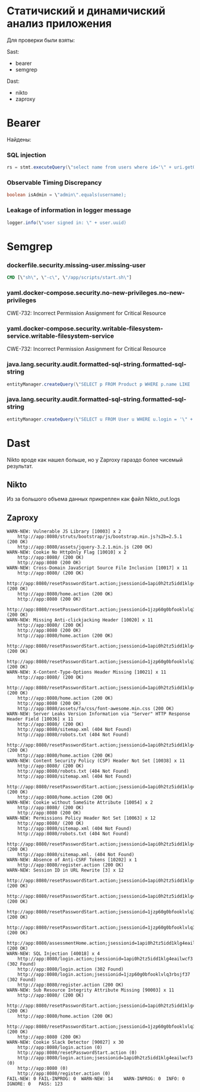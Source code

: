 # Статичиский и динамичиский анализ приложения 

Для проверки были взяты:

Sast:
+ bearer
+ semgrep

Dast:
+ nikto
+ zaproxy

# Bearer
Найдены:

### SQL injection 
```java
rs = stmt.executeQuery(\"select name from users where id='\" + uri.getQueryParameter(\"user_id\") + \"'\"));
```

### Observable Timing Discrepancy

```java
boolean isAdmin = \"admin\".equals(username);
```

### Leakage of information in logger message
```java
logger.info(\"user signed in: \" + user.uuid)
```

# Semgrep

### dockerfile.security.missing-user.missing-user
```Dockerfile
CMD [\"sh\", \"-c\", \"/app/scripts/start.sh\"]
```

### yaml.docker-compose.security.no-new-privileges.no-new-privileges
CWE-732: Incorrect Permission Assignment for Critical Resource

### yaml.docker-compose.security.writable-filesystem-service.writable-filesystem-service
CWE-732: Incorrect Permission Assignment for Critical Resource

### java.lang.security.audit.formatted-sql-string.formatted-sql-string
```java
entityManager.createQuery(\"SELECT p FROM Product p WHERE p.name LIKE '%\" + name + \"%'\")
```

### java.lang.security.audit.formatted-sql-string.formatted-sql-string
```java
entityManager.createQuery(\"SELECT u FROM User u WHERE u.login = '\" + login + \"'\")
```


# Dast
Nikto вроде как нашел больше, но у Zaproxy гараздо более чисемый результат. 


## Nikto
Из за большого объема данных прикреплен как файл Nikto_out.logs


## Zaproxy

```
WARN-NEW: Vulnerable JS Library [10003] x 2 
	http://app:8080/struts/bootstrap/js/bootstrap.min.js?s2b=2.5.1 (200 OK)
	http://app:8080/assets/jquery-3.2.1.min.js (200 OK)
WARN-NEW: Cookie No HttpOnly Flag [10010] x 2 
	http://app:8080/ (200 OK)
	http://app:8080 (200 OK)
WARN-NEW: Cross-Domain JavaScript Source File Inclusion [10017] x 11 
	http://app:8080/ (200 OK)
	http://app:8080/resetPasswordStart.action;jsessionid=1api0h2tz5idd1klg4eailwcf3 (200 OK)
	http://app:8080/home.action (200 OK)
	http://app:8080 (200 OK)
	http://app:8080/resetPasswordStart.action;jsessionid=1jzp60g0bfooklvlq3rbsjf37 (200 OK)
WARN-NEW: Missing Anti-clickjacking Header [10020] x 11 
	http://app:8080/ (200 OK)
	http://app:8080 (200 OK)
	http://app:8080/home.action (200 OK)
	http://app:8080/resetPasswordStart.action;jsessionid=1api0h2tz5idd1klg4eailwcf3 (200 OK)
	http://app:8080/resetPasswordStart.action;jsessionid=1jzp60g0bfooklvlq3rbsjf37 (200 OK)
WARN-NEW: X-Content-Type-Options Header Missing [10021] x 11 
	http://app:8080/ (200 OK)
	http://app:8080/resetPasswordStart.action;jsessionid=1api0h2tz5idd1klg4eailwcf3 (200 OK)
	http://app:8080/home.action (200 OK)
	http://app:8080 (200 OK)
	http://app:8080/assets/fa/css/font-awesome.min.css (200 OK)
WARN-NEW: Server Leaks Version Information via "Server" HTTP Response Header Field [10036] x 11 
	http://app:8080/ (200 OK)
	http://app:8080/sitemap.xml (404 Not Found)
	http://app:8080/robots.txt (404 Not Found)
	http://app:8080/resetPasswordStart.action;jsessionid=1api0h2tz5idd1klg4eailwcf3 (200 OK)
	http://app:8080/home.action (200 OK)
WARN-NEW: Content Security Policy (CSP) Header Not Set [10038] x 11 
	http://app:8080/ (200 OK)
	http://app:8080/robots.txt (404 Not Found)
	http://app:8080/sitemap.xml (404 Not Found)
	http://app:8080/resetPasswordStart.action;jsessionid=1api0h2tz5idd1klg4eailwcf3 (200 OK)
	http://app:8080/home.action (200 OK)
WARN-NEW: Cookie without SameSite Attribute [10054] x 2 
	http://app:8080/ (200 OK)
	http://app:8080 (200 OK)
WARN-NEW: Permissions Policy Header Not Set [10063] x 12 
	http://app:8080/ (200 OK)
	http://app:8080/sitemap.xml (404 Not Found)
	http://app:8080/robots.txt (404 Not Found)
	http://app:8080/resetPasswordStart.action;jsessionid=1api0h2tz5idd1klg4eailwcf3 (200 OK)
	http://app:8080/sitemap.xml. (404 Not Found)
WARN-NEW: Absence of Anti-CSRF Tokens [10202] x 1 
	http://app:8080/register.action (200 OK)
WARN-NEW: Session ID in URL Rewrite [3] x 12 
	http://app:8080/resetPasswordStart.action;jsessionid=1api0h2tz5idd1klg4eailwcf3 (200 OK)
	http://app:8080/resetPasswordStart.action;jsessionid=1api0h2tz5idd1klg4eailwcf3 (200 OK)
	http://app:8080/resetPasswordStart.action;jsessionid=1jzp60g0bfooklvlq3rbsjf37 (200 OK)
	http://app:8080/resetPasswordStart.action;jsessionid=1jzp60g0bfooklvlq3rbsjf37 (200 OK)
	http://app:8080/assessmentHome.action;jsessionid=1api0h2tz5idd1klg4eailwcf3 (200 OK)
WARN-NEW: SQL Injection [40018] x 4 
	http://app:8080/login.action;jsessionid=1api0h2tz5idd1klg4eailwcf3 (302 Found)
	http://app:8080/login.action (302 Found)
	http://app:8080/login.action;jsessionid=1jzp60g0bfooklvlq3rbsjf37 (302 Found)
	http://app:8080/register.action (200 OK)
WARN-NEW: Sub Resource Integrity Attribute Missing [90003] x 11 
	http://app:8080/ (200 OK)
	http://app:8080/resetPasswordStart.action;jsessionid=1api0h2tz5idd1klg4eailwcf3 (200 OK)
	http://app:8080/home.action (200 OK)
	http://app:8080/resetPasswordStart.action;jsessionid=1jzp60g0bfooklvlq3rbsjf37 (200 OK)
	http://app:8080 (200 OK)
WARN-NEW: Cookie Slack Detector [90027] x 30 
	http://app:8080/login.action (0)
	http://app:8080/resetPasswordStart.action (0)
	http://app:8080/login.action;jsessionid=1api0h2tz5idd1klg4eailwcf3 (0)
	http://app:8080 (0)
	http://app:8080/register.action (0)
FAIL-NEW: 0	FAIL-INPROG: 0	WARN-NEW: 14	WARN-INPROG: 0	INFO: 0	IGNORE: 0	PASS: 123
```





